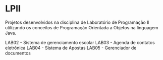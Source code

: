 # LPII
Projetos desenvolvidos na disciplina de Laboratório de Programação II utilizando os conceitos de Programação Orientada a Objetos na linguagem Java.

LAB02 - Sistema de gerenciamento escolar
LAB03 - Agenda de contatos eletrônica
LAB04 - Sistema de Apostas
LAB05 - Gerenciador de documentos
